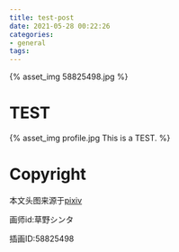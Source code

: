 ```yaml
---
title: test-post
date: 2021-05-28 00:22:26
categories:
- general
tags:
---
```


{% asset_img 58825498.jpg %}

# TEST

{% asset_img profile.jpg This is a TEST. %}

# Copyright

本文头图来源于[pixiv](https://www.pixiv.net/)

画师id:草野シンタ

插画ID:58825498